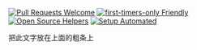 
[![Pull Requests Welcome](https://img.shields.io/badge/%E2%9C%9F-%E4%B8%BB%E6%97%A5%E8%AF%81%E9%81%93-brightgreen)](https://xbzj123.github.io/Sunday.github.io/)
[![first-timers-only Friendly](https://img.shields.io/badge/%E2%9C%9F-%E6%9F%A5%E7%BB%8F%E5%88%86%E4%BA%AB-yellowgreen)](https://xbzj123.github.io/Bible.github.io/)
[![Open Source Helpers](https://img.shields.io/badge/%E2%9C%9F-%E5%88%9D%E4%BF%A1%E6%A0%BD%E5%9F%B9-orange)](https://xbzj123.github.io/chuxin.github.io/)
[![Setup Automated](https://img.shields.io/badge/%E2%9C%9F-%E7%81%B5%E4%BF%AE%E5%9B%BE%E7%89%87-blue)](https://www.asuswebstorage.com/navigate/a/#/s/BE676B2CA5B3400CA7273ABFBB76BEFDY)

<html lang="en">
<head>
    <meta charset="UTF-8">
    <title></title>
    <style type="text/css">

        .imgBox{
            border-top: 2px solid cadetblue;
            width: 100%;
            height: 250px;
            margin: 0 auto;

        }

        .imgBox img{
            width: 100%;
            height: 250px;
            margin: 0 auto;
            padding-top: 30px;

        }

        .img1{
            display: block;
        }

        .img2{
            display: none;
        }

        .img3{
            display: none;
        }
    </style>
</head>
<body>
<p></p>
<div class="imgBox">
    <img class="pthree" src="https://pic.imgdb.cn/item/62931864094754312914ff79.jpg" alt="0">
    <img class="pthree" src="https://pic.imgdb.cn/item/62aef40d09475431297d546c.jpg" alt="1">
    <img class="pthree" src="https://pic.imgdb.cn/item/62aef40109475431297d3ede.jpg" alt="2">
    <img class="pthree" src="https://pic.imgdb.cn/item/62aef40109475431297d3ec5.jpg" alt="3">
    <img class="pthree" src="https://pic.imgdb.cn/item/62aef40109475431297d3ec2.jpg" alt="4">
    <img class="pthree" src="https://pic.imgdb.cn/item/62aef3f509475431297d310a.jpg" alt="5">
    <img class="pthree" src="https://pic.imgdb.cn/item/62a86a4e09475431298c7ac5.jpg" alt="6">
</div>
</body>
<script type="text/javascript">
    var index=0;
    //效果
    function ChangeImg() {
        index++;
        var a=document.getElementsByClassName("img-slide");
        if(index>=a.length) index=0;
        for(var i=0;i<a.length;i++){
            a[i].style.display='none';
        }
        a[index].style.display='block';
    }
    //设置定时器，每隔两秒切换一张图片
    setInterval(ChangeImg,3000);
</script>
</html>
-----------------
![](https://pic.imgdb.cn/item/62aef79b094754312981d9ab.png)
    
    
    
    
    
    ![](https://pic.imgdb.cn/item/6258dd50239250f7c52b29d5.jpg)
    
     <img class="pthree" src="https://pic.imgdb.cn/item/62a86a4e09475431298c7ac5.jpg" alt="6">
     <p>啊啊 啊啊啊啊啊isjd家阿克莱斯酒店卡拉蜂</p>
    
    <head>
<title>框架</title>
<style>
.father{
width:500px;
height:250px;
border:1px
solid
#f76f01;
background-color:#ffffff;
}.son1{
float:left;
font:12px;
height:
}
</style>
</head>
<body>
<div
class="father"><div
class="son1"
style="background-image:url(image/1.jpg);width:100%;height:50px">把此文字放在上面的粗条上</div>
</div>
</body>
</html>
